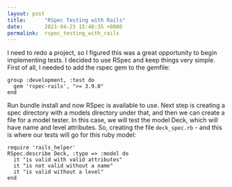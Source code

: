 ```yaml
---
layout: post
title:      "RSpec Testing with Rails"
date:       2021-04-23 15:48:35 +0000
permalink:  rspec_testing_with_rails
---
```



I need to redo a project, so I figured this was a great opportunity to begin implementing tests. I decided to use RSpec and keep things very simple. First of all, I needed to add the rspec gem to the gemfile:
```
group :development, :test do
  gem 'rspec-rails', ">= 3.9.0"
end
```
Run bundle install and now RSpec is available to use. Next step is creating a spec directory with a models directory under that, and then we can create a file for a model tester. In this case, we will test the model Deck, which will have name and level attributes. So, creating the file `deck_spec.rb` - and this is where our tests will go for this ruby model:
```
require 'rails_helper'
RSpec.describe Deck, :type => :model do
  it "is valid with valid attributes"
  it "is not valid without a name" 
  it "is valid without a level" 
end
```

